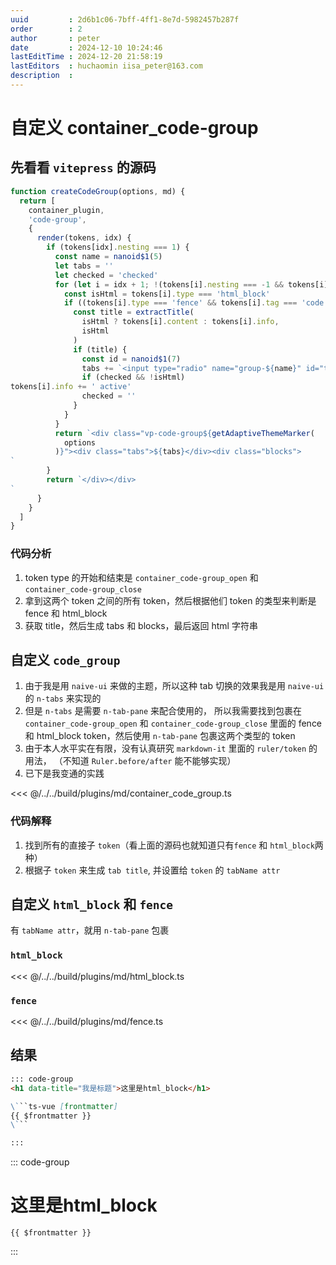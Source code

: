 ```yaml
---
uuid         : 2d6b1c06-7bff-4ff1-8e7d-5982457b287f
order        : 2
author       : peter
date         : 2024-12-10 10:24:46
lastEditTime : 2024-12-20 21:58:19
lastEditors  : huchaomin iisa_peter@163.com
description  :
---
```

# 自定义 container_code-group

## 先看看 `vitepress` 的源码

```js
function createCodeGroup(options, md) {
  return [
    container_plugin,
    'code-group',
    {
      render(tokens, idx) {
        if (tokens[idx].nesting === 1) {
          const name = nanoid$1(5)
          let tabs = ''
          let checked = 'checked'
          for (let i = idx + 1; !(tokens[i].nesting === -1 && tokens[i].type === 'container_code-group_close'); ++i) {
            const isHtml = tokens[i].type === 'html_block'
            if ((tokens[i].type === 'fence' && tokens[i].tag === 'code') || isHtml) {
              const title = extractTitle(
                isHtml ? tokens[i].content : tokens[i].info,
                isHtml
              )
              if (title) {
                const id = nanoid$1(7)
                tabs += `<input type="radio" name="group-${name}" id="tab-${id}" ${checked}><label data-title="${md.utils.escapeHtml(title)}" for="tab-${id}">${title}</label>`
                if (checked && !isHtml)
tokens[i].info += ' active'
                checked = ''
              }
            }
          }
          return `<div class="vp-code-group${getAdaptiveThemeMarker(
            options
          )}"><div class="tabs">${tabs}</div><div class="blocks">
`
        }
        return `</div></div>
`
      }
    }
  ]
}
```

### 代码分析

1. token type 的开始和结束是 `container_code-group_open` 和 `container_code-group_close`
2. 拿到这两个 token 之间的所有 token，然后根据他们 token 的类型来判断是 fence 和 html_block
3. 获取 title，然后生成 tabs 和 blocks，最后返回 html 字符串

## 自定义 `code_group`

1. 由于我是用 `naive-ui` 来做的主题，所以这种 tab 切换的效果我是用 `naive-ui` 的 `n-tabs` 来实现的
2. 但是 `n-tabs` 是需要 `n-tab-pane` 来配合使用的，
  所以我需要找到包裹在 `container_code-group_open` 和 `container_code-group_close`
  里面的 fence 和 html_block token，然后使用 `n-tab-pane` 包裹这两个类型的 token
3. 由于本人水平实在有限，没有认真研究 `markdown-it` 里面的 `ruler/token` 的用法，
  （不知道 `Ruler.before/after` 能不能够实现）
4. 已下是我变通的实践

<<< @/../../build/plugins/md/container_code_group.ts

### 代码解释

1. 找到所有的直接子 `token`（看上面的源码也就知道只有`fence` 和 `html_block`两种）
2. 根据子 `token` 来生成 `tab title`, 并设置给 `token` 的 `tabName attr`

## 自定义 `html_block` 和 `fence`

有 `tabName attr`，就用 `n-tab-pane` 包裹

### `html_block`

<<< @/../../build/plugins/md/html_block.ts

### `fence`

<<< @/../../build/plugins/md/fence.ts

## 结果

```md
::: code-group
<h1 data-title="我是标题">这里是html_block</h1>

\```ts-vue [frontmatter]
{{ $frontmatter }}
\```

:::
```

::: code-group

<h1 data-title="我是标题">这里是html_block</h1>

```ts-vue [frontmatter]
{{ $frontmatter }}
```

:::
